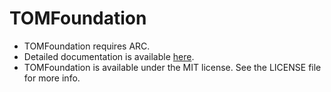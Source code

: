 TOMFoundation
=============

* TOMFoundation requires ARC.
* Detailed documentation is available [here](http://tomazsh.github.com/TOMFoundation/).
* TOMFoundation is available under the MIT license. See the LICENSE file for more info.